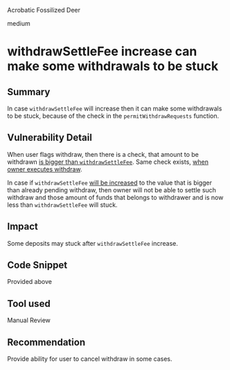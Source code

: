 Acrobatic Fossilized Deer

medium

# withdrawSettleFee increase can make some withdrawals to be stuck

## Summary
In case `withdrawSettleFee` will increase then it can make some withdrawals to be stuck, because of the check in the `permitWithdrawRequests` function.
## Vulnerability Detail
When user flags withdraw, then there is a check, that amount to be withdrawn [is bigger than `withdrawSettleFee`](https://github.com/sherlock-audit/2023-12-jojo-exchange-update/blob/main/smart-contract-EVM/src/FundingRateArbitrage.sol#L294). Same check exists, [when owner executes withdraw](https://github.com/sherlock-audit/2023-12-jojo-exchange-update/blob/main/smart-contract-EVM/src/FundingRateArbitrage.sol#L310).

In case if `withdrawSettleFee` [will be increased](https://github.com/sherlock-audit/2023-12-jojo-exchange-update/blob/main/smart-contract-EVM/src/FundingRateArbitrage.sol#L148) to the value that is bigger than already pending withdraw, then owner will not be able to settle such withdraw and those amount of funds that belongs to withdrawer and is now less than `withdrawSettleFee` will stuck.
## Impact
Some deposits may stuck after `withdrawSettleFee` increase.
## Code Snippet
Provided above
## Tool used

Manual Review

## Recommendation
Provide ability for user to cancel withdraw in some cases.